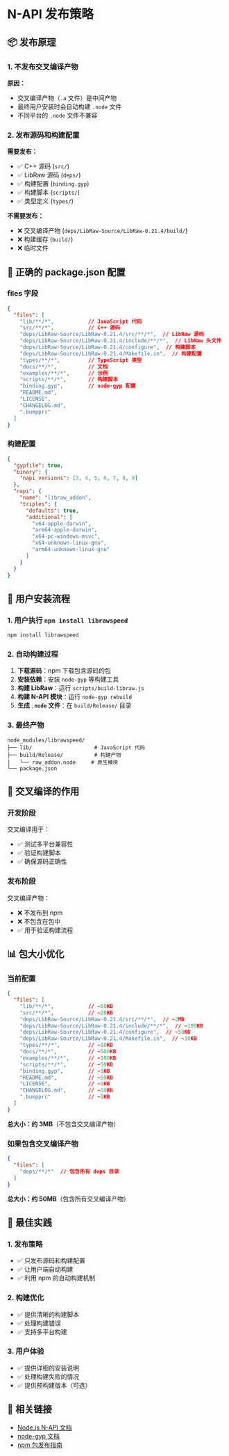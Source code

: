 # N-API 发布策略

## 📦 发布原理

### 1. 不发布交叉编译产物

**原因：**
- 交叉编译产物（`.a` 文件）是中间产物
- 最终用户安装时会自动构建 `.node` 文件
- 不同平台的 `.node` 文件不兼容

### 2. 发布源码和构建配置

**需要发布：**
- ✅ C++ 源码 (`src/`)
- ✅ LibRaw 源码 (`deps/`)
- ✅ 构建配置 (`binding.gyp`)
- ✅ 构建脚本 (`scripts/`)
- ✅ 类型定义 (`types/`)

**不需要发布：**
- ❌ 交叉编译产物 (`deps/LibRaw-Source/LibRaw-0.21.4/build/`)
- ❌ 构建缓存 (`build/`)
- ❌ 临时文件

## 🔧 正确的 package.json 配置

### files 字段

```json
{
  "files": [
    "lib/**/*",           // JavaScript 代码
    "src/**/*",           // C++ 源码
    "deps/LibRaw-Source/LibRaw-0.21.4/src/**/*",  // LibRaw 源码
    "deps/LibRaw-Source/LibRaw-0.21.4/include/**/*",  // LibRaw 头文件
    "deps/LibRaw-Source/LibRaw-0.21.4/configure",  // 构建脚本
    "deps/LibRaw-Source/LibRaw-0.21.4/Makefile.in",  // 构建配置
    "types/**/*",         // TypeScript 类型
    "docs/**/*",          // 文档
    "examples/**/*",      // 示例
    "scripts/**/*",       // 构建脚本
    "binding.gyp",        // node-gyp 配置
    "README.md",
    "LICENSE",
    "CHANGELOG.md",
    ".bumpprc"
  ]
}
```

### 构建配置

```json
{
  "gypfile": true,
  "binary": {
    "napi_versions": [3, 4, 5, 6, 7, 8, 9]
  },
  "napi": {
    "name": "libraw_addon",
    "triples": {
      "defaults": true,
      "additional": [
        "x64-apple-darwin",
        "arm64-apple-darwin", 
        "x64-pc-windows-msvc",
        "x64-unknown-linux-gnu",
        "arm64-unknown-linux-gnu"
      ]
    }
  }
}
```

## 🚀 用户安装流程

### 1. 用户执行 `npm install librawspeed`

```bash
npm install librawspeed
```

### 2. 自动构建过程

1. **下载源码**：npm 下载包含源码的包
2. **安装依赖**：安装 `node-gyp` 等构建工具
3. **构建 LibRaw**：运行 `scripts/build-libraw.js`
4. **构建 N-API 模块**：运行 `node-gyp rebuild`
5. **生成 `.node` 文件**：在 `build/Release/` 目录

### 3. 最终产物

```
node_modules/librawspeed/
├── lib/                    # JavaScript 代码
├── build/Release/          # 构建产物
│   └── raw_addon.node     # 原生模块
└── package.json
```

## 🔄 交叉编译的作用

### 开发阶段

交叉编译用于：
- ✅ 测试多平台兼容性
- ✅ 验证构建脚本
- ✅ 确保源码正确性

### 发布阶段

交叉编译产物：
- ❌ 不发布到 npm
- ❌ 不包含在包中
- ✅ 用于验证构建流程

## 📊 包大小优化

### 当前配置

```json
{
  "files": [
    "lib/**/*",           // ~50KB
    "src/**/*",           // ~20KB  
    "deps/LibRaw-Source/LibRaw-0.21.4/src/**/*",  // ~2MB
    "deps/LibRaw-Source/LibRaw-0.21.4/include/**/*",  // ~100KB
    "deps/LibRaw-Source/LibRaw-0.21.4/configure",  // ~50KB
    "deps/LibRaw-Source/LibRaw-0.21.4/Makefile.in",  // ~10KB
    "types/**/*",         // ~10KB
    "docs/**/*",          // ~500KB
    "examples/**/*",      // ~100KB
    "scripts/**/*",       // ~50KB
    "binding.gyp",        // ~1KB
    "README.md",          // ~50KB
    "LICENSE",            // ~1KB
    "CHANGELOG.md",       // ~10KB
    ".bumpprc"            // ~1KB
  ]
}
```

**总大小：约 3MB**（不包含交叉编译产物）

### 如果包含交叉编译产物

```json
{
  "files": [
    "deps/**/*"  // 包含所有 deps 目录
  ]
}
```

**总大小：约 50MB**（包含所有交叉编译产物）

## 🎯 最佳实践

### 1. 发布策略

- ✅ 只发布源码和构建配置
- ✅ 让用户端自动构建
- ✅ 利用 npm 的自动构建机制

### 2. 构建优化

- ✅ 提供清晰的构建脚本
- ✅ 处理构建错误
- ✅ 支持多平台构建

### 3. 用户体验

- ✅ 提供详细的安装说明
- ✅ 处理构建失败的情况
- ✅ 提供预构建版本（可选）

## 🔗 相关链接

- [Node.js N-API 文档](https://nodejs.org/api/n-api.html)
- [node-gyp 文档](https://github.com/nodejs/node-gyp)
- [npm 包发布指南](https://docs.npmjs.com/cli/v8/commands/npm-publish)
